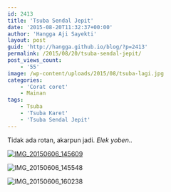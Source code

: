 ```yaml
---
id: 2413
title: 'Tsuba Sendal Jepit'
date: '2015-08-20T11:32:37+00:00'
author: 'Hangga Aji Sayekti'
layout: post
guid: 'http://hangga.github.io/blog/?p=2413'
permalink: /2015/08/20/tsuba-sendal-jepit/
post_views_count:
    - '55'
image: /wp-content/uploads/2015/08/tsuba-lagi.jpg
categories:
    - 'Corat coret'
    - Mainan
tags:
    - Tsuba
    - 'Tsuba Karet'
    - 'Tsuba Sendal Jepit'
---
```


Tidak ada rotan, akarpun jadi. *Elek yoben..*

[![IMG_20150606_145609](http://hangga.github.io/blog1/wp-content/uploads/2015/08/IMG_20150606_145609-510x383.jpg)](http://hangga.github.io/blog1/wp-content/uploads/2015/08/IMG_20150606_145609.jpg)

![IMG_20150606_145548](http://hangga.github.io/blog1/wp-content/uploads/2015/08/IMG_20150606_145548-510x383.jpg)

![IMG_20150606_160238](http://hangga.github.io/blog1/wp-content/uploads/2015/08/IMG_20150606_160238-510x383.jpg)